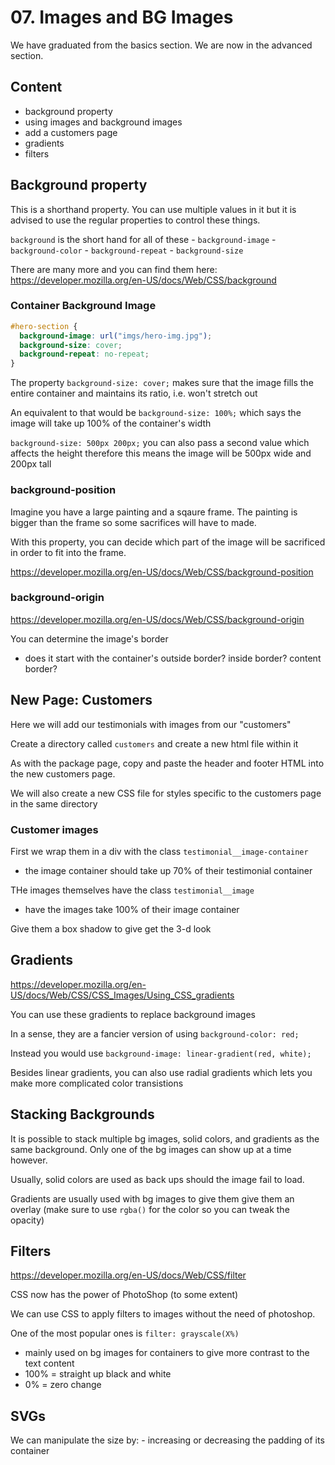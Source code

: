 # 07. Images and BG Images 

We have graduated from the basics section. We are now in the advanced section. 

## Content 

- background property 
- using images and background images 
- add a customers page
- gradients 
- filters 

## Background property 

This is a shorthand property. You can use multiple values in it but it is advised to use 
the regular properties to control these things. 

`background` is the short hand for all of these 
	- `background-image`
	- `background-color`
	- `background-repeat`
	- `background-size`
	
There are many more and you can find them here: https://developer.mozilla.org/en-US/docs/Web/CSS/background

### Container Background Image 

```css
#hero-section {
  background-image: url("imgs/hero-img.jpg");
  background-size: cover;
  background-repeat: no-repeat;
}
```

The property `background-size: cover;` makes sure that the image fills the entire container and maintains its ratio, i.e. won't stretch out 

An equivalent to that would be `background-size: 100%;` which says the image will take up 100% of the container's width 

`background-size: 500px 200px;` you can also pass a second value which affects the height therefore this means the image will be 500px wide and 200px tall 

### background-position

Imagine you have a large painting and a sqaure frame. The painting is bigger than the frame so some sacrifices will have to made. 

With this property, you can decide which part of the image will be sacrificed in order to fit into the frame. 

https://developer.mozilla.org/en-US/docs/Web/CSS/background-position

### background-origin 

https://developer.mozilla.org/en-US/docs/Web/CSS/background-origin

You can determine the image's border
 - does it start with the container's outside border? inside border? content border? 
 
## New Page: Customers

Here we will add our testimonials with images from our "customers" 

Create a directory called `customers` and create a new html file within it 

As with the package page, copy and paste the header and footer HTML into the new customers page.

We will also create a new CSS file for styles specific to the customers page in the same directory 

### Customer images 

First we wrap them in a div with the class `testimonial__image-container`
- the image container should take up 70% of their testimonial container 

THe images themselves have the class `testimonial__image`
- have the images take 100% of their image container 

Give them a box shadow to give get the 3-d look 


## Gradients 

https://developer.mozilla.org/en-US/docs/Web/CSS/CSS_Images/Using_CSS_gradients

You can use these gradients to replace background images

In a sense, they are a fancier version of using `background-color: red;`

Instead you would use `background-image: linear-gradient(red, white);`

Besides linear gradients, you can also use radial gradients which lets you make more complicated color transistions 

## Stacking Backgrounds 

It is possible to stack multiple bg images, solid colors, and gradients as the same background. Only one of the bg images can show up at a time however. 

Usually, solid colors are used as back ups should the image fail to load. 

Gradients are usually used with bg images to give them give them an overlay (make sure to use `rgba()` for the color so you can tweak the opacity) 

## Filters

https://developer.mozilla.org/en-US/docs/Web/CSS/filter

CSS now has the power of PhotoShop (to some extent) 

We can use CSS to apply filters to images without the need of photoshop. 

One of the most popular ones is `filter: grayscale(X%)`
  - mainly used on bg images for containers to give more contrast to the text content 
  - 100% = straight up black and white 
  - 0% = zero change 
  
## SVGs

We can manipulate the size by: 
	- increasing or decreasing the padding of its container 
	

